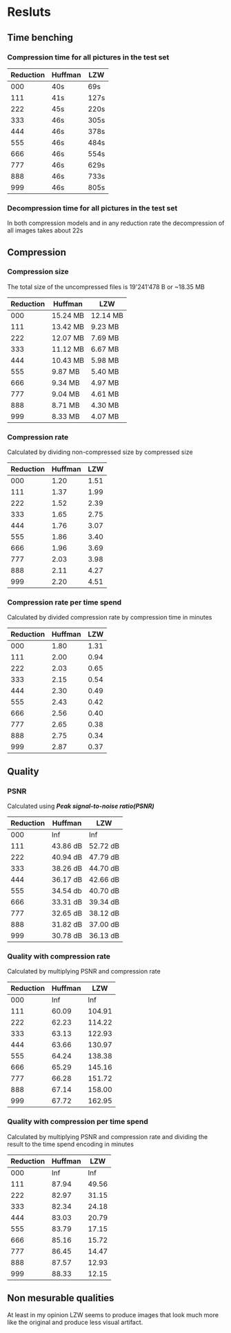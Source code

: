# Resluts

## Time benching

### Compression time for all pictures in the test set

Reduction|Huffman|LZW
---|---|---
000|40s|69s
111|41s|127s
222|45s|220s
333|46s|305s
444|46s|378s
555|46s|484s
666|46s|554s
777|46s|629s
888|46s|733s
999|46s|805s

### Decompression time for all pictures in the test set

In both compression models and in any reduction rate the decompression of all images takes about 22s


## Compression

### Compression size

The total size of the uncompressed files is 19'241'478 B or ~18.35 MB

Reduction|Huffman|LZW
---|---|---
000|15.24 MB|12.14 MB
111|13.42 MB|9.23 MB
222|12.07 MB|7.69 MB
333|11.12 MB|6.67 MB
444|10.43 MB|5.98 MB
555|9.87 MB|5.40 MB
666|9.34 MB|4.97 MB
777|9.04 MB|4.61 MB
888|8.71 MB|4.30 MB
999|8.33 MB|4.07 MB


### Compression rate

Calculated by dividing non-compressed size by compressed size

Reduction|Huffman|LZW
---|---|---
000|1.20|1.51
111|1.37|1.99
222|1.52|2.39
333|1.65|2.75
444|1.76|3.07
555|1.86|3.40
666|1.96|3.69
777|2.03|3.98
888|2.11|4.27
999|2.20|4.51

### Compression rate per time spend

Calculated by divided compression rate by compression time in minutes

Reduction|Huffman|LZW
---|---|---
000|1.80|1.31
111|2.00|0.94
222|2.03|0.65
333|2.15|0.54
444|2.30|0.49
555|2.43|0.42
666|2.56|0.40
777|2.65|0.38
888|2.75|0.34
999|2.87|0.37

## Quality

### PSNR

Calculated using __*Peak signal-to-noise ratio(PSNR)*__

Reduction|Huffman|LZW
---|---|---
000|Inf|Inf
111|43.86 dB|52.72 dB
222|40.94 dB|47.79 dB
333|38.26 dB|44.70 dB
444|36.17 dB|42.66 dB
555|34.54 db|40.70 dB
666|33.31 dB|39.34 dB
777|32.65 dB|38.12 dB
888|31.82 dB|37.00 dB
999|30.78 dB|36.13 dB

### Quality with compression rate

Calculated by multiplying PSNR and compression rate

Reduction|Huffman|LZW
---|---|---
000|Inf|Inf
111|60.09|104.91
222|62.23|114.22
333|63.13|122.93
444|63.66|130.97
555|64.24|138.38
666|65.29|145.16
777|66.28|151.72
888|67.14|158.00
999|67.72|162.95

### Quality with compression per time spend

Calculated by multiplying PSNR and compression rate and dividing the result to the time spend encoding in minutes

Reduction|Huffman|LZW
---|---|---
000|Inf|Inf
111|87.94|49.56
222|82.97|31.15
333|82.34|24.18
444|83.03|20.79
555|83.79|17.15
666|85.16|15.72
777|86.45|14.47
888|87.57|12.93
999|88.33|12.15

## Non mesurable qualities

At least in my opinion LZW seems to produce images that look much more like the original and produce less visual artifact.
